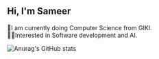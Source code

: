 ## Hi, I'm Sameer

<!--
**sameerisnothere/sameerisnothere** is a ✨ _special_ ✨ repository because its `README.md` (this file) appears on your GitHub profile.

Here are some ideas to get you started:

- 🔭 I’m currently working on ...
- 🌱 I’m currently learning ...
- 👯 I’m looking to collaborate on ...
- 🤔 I’m looking for help with ...
- 💬 Ask me about ...
- 📫 How to reach me: ...
- 😄 Pronouns: ...
- ⚡ Fun fact: ...
-->
🏫I am currently doing Computer Science from GIKI.</br>
👨‍💻Interested in Software development and AI.</br>

![Anurag's GitHub stats](https://github-readme-stats.vercel.app/api?username=sameerisnothere&show_icons=true&theme=dracula)
